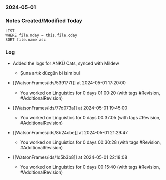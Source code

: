 ### 2024-05-01

### Notes Created/Modified Today
```dataview
LIST 
WHERE file.mday = this.file.cday
SORT file.name asc
```
### Log

- Added the logs for ANKÜ Cats, synced with Mildew
	- Şuna artık düzgün bi isim bul


- [[WatsonFrames/ids/539177f]] at 2024-05-01 17:20:00
  - You worked on Linguistics for 0 days 01:00:20 (with tags #Revision, #AdditionalRevision) 


- [[WatsonFrames/ids/77d073a]] at 2024-05-01 19:45:00
  - You worked on Linguistics for 0 days 00:37:05 (with tags #Revision, #AdditionalRevision) 


- [[WatsonFrames/ids/8b24cbe]] at 2024-05-01 21:29:47
  - You worked on Linguistics for 0 days 00:30:28 (with tags #Revision, #AdditionalRevision) 


- [[WatsonFrames/ids/1d5b3b8]] at 2024-05-01 22:18:08
  - You worked on Linguistics for 0 days 00:15:40 (with tags #Revision, #AdditionalRevision) 
